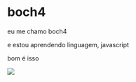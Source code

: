 # boch4

eu me chamo boch4

e estou aprendendo linguagem, javascript

bom é isso 

![](https://media.tenor.com/8HNd0cT22coAAAAd/gtr.gif)
